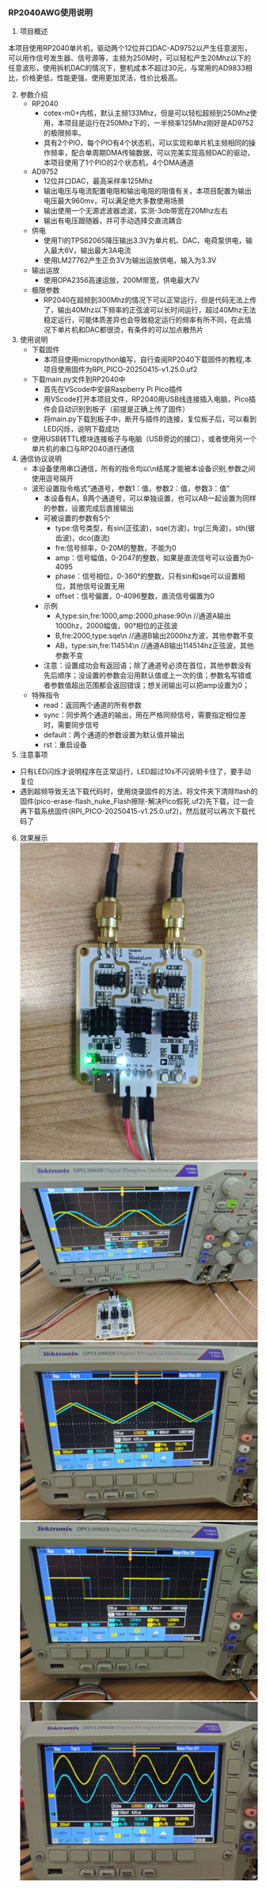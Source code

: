 ### RP2040AWG使用说明

1. 项目概述

​	本项目使用RP2040单片机，驱动两个12位并口DAC-AD9752以产生任意波形，可以用作信号发生器、信号源等，主频为250M时，可以轻松产生20Mhz以下的任意波形，使用拆机DAC的情况下，整机成本不超过30元，与常用的AD9833相比，价格更低，性能更强，使用更加灵活，性价比极高。

2. 参数介绍
   - RP2040
     - cotex-m0+内核，默认主频133Mhz，但是可以轻松超频到250Mhz使用，本项目是运行在250Mhz下的，一半频率125Mhz刚好是AD9752的极限频率。
     - 具有2个PIO，每个PIO有4个状态机，可以实现和单片机主频相同的操作频率，配合单周期DMA传输数据，可以完美实现高频DAC的驱动，本项目使用了1个PIO的2个状态机，4个DMA通道
   - AD9752
     - 12位并口DAC，最高采样率125Mhz
     - 输出电压与电流配置电阻和输出电阻的阻值有关，本项目配置为输出电压最大960mv，可以满足绝大多数使用场景
     - 输出使用一个无源滤波器滤波，实测-3db带宽在20Mhz左右
     - 输出有电压跟随器，并可手动选择交直流耦合
   - 供电
     - 使用TI的TPS62065降压输出3.3V为单片机、DAC、电荷泵供电，输入最大6V，输出最大3A电流
     - 使用LM27762产生正负3V为输出运放供电，输入为3.3V
   - 输出运放
     - 使用OPA2356高速运放，200M带宽，供电最大7V
   - 极限参数
     - RP2040在超频到300Mhz的情况下可以正常运行，但是代码无法上传了，输出40Mhz以下频率的正弦波可以长时间运行，超过40Mhz无法稳定运行，可能体质差异也会导致稳定运行的频率有所不同，在此情况下单片机和DAC都很烫，有条件的可以加点散热片
3. 使用说明
   - 下载固件
     - 本项目使用micropython编写，自行查阅RP2040下载固件的教程,本项目使用固件为RPI_PICO-20250415-v1.25.0.uf2
   - 下载main.py文件到RP2040中
     - 首先在VScode中安装Raspberry Pi Pico插件
     - 用VScode打开本项目文件，RP2040用USB线连接插入电脑，Pico插件会自动识别到板子（前提是正确上传了固件）
     - 将main.py下载到板子中，断开与插件的连接，复位板子后，可以看到LED闪烁，说明下载成功
   - 使用USB转TTL模块连接板子与电脑（USB旁边的接口），或者使用另一个单片机的串口与RP2040进行通信
4. 通信协议说明
   - 本设备使用串口通信，所有的指令均以\n结尾才能被本设备识别,参数之间使用逗号隔开
   - 波形设置指令格式“通道号，参数1：值，参数2：值，参数3：值”
     - 本设备有A，B两个通道号，可以单独设置，也可以AB一起设置为同样的参数，设置完成后直接输出
     - 可被设置的参数有5个
       - type:信号类型，有sin(正弦波)，sqe(方波)，trg(三角波)，sth(锯齿波)，dco(直流)
       - fre:信号频率，0-20M的整数，不能为0
       - amp：信号幅值，0-2047的整数，如果是直流信号可以设置为0-4095
       - phase：信号相位，0-360°的整数，只有sin和sqe可以设置相位，其他信号设置无用
       - offset：信号偏置，0-4096整数，直流信号偏置为0
     - 示例
       - A,type:sin,fre:1000,amp:2000,phase:90\n    //通道A输出1000hz，2000幅值，90°相位的正弦波
       - B,fre:2000,type:sqe\n                                        //通道B输出2000hz方波，其他参数不变
       - AB，type:sin,fre:114514\n                               //通道AB输出114514hz正弦波，其他参数不变
     - 注意：设置成功会有返回语；除了通道号必须在首位，其他参数没有先后顺序；没设置的参数会沿用默认值或上一次的值；参数名写错或者参数值超出范围都会返回错误；想关闭输出可以把amp设置为0；
   - 特殊指令 
     -  read：返回两个通道的所有参数
     -  sync：同步两个通道的输出，用在严格同频信号，需要指定相位差时，需要同步信号
     -  default：两个通道的参数设置为默认值并输出
     -  rst：重启设备
5. 注意事项

- 只有LED闪烁才说明程序在正常运行，LED超过10s不闪说明卡住了，要手动复位
- 遇到超频导致无法下载代码时，使用烧录固件的方法，将文件夹下清除flash的固件(pico-erase-flash_nuke_Flash擦除-解决Pico假死.uf2)先下载，过一会再下载系统固件(RPI_PICO-20250415-v1.25.0.uf2)，然后就可以再次下载代码了

6. 效果展示
   ![1](https://github.com/MisakaLoveEcho/RP2040_AWG/blob/main/photos/1.jpg)
   ![2](https://github.com/MisakaLoveEcho/RP2040_AWG/blob/main/photos/2.jpg)
   ![3](https://github.com/MisakaLoveEcho/RP2040_AWG/blob/main/photos/3.jpg)
   ![4](https://github.com/MisakaLoveEcho/RP2040_AWG/blob/main/photos/4.jpg)
   ![5](https://github.com/MisakaLoveEcho/RP2040_AWG/blob/main/photos/5.jpg)

